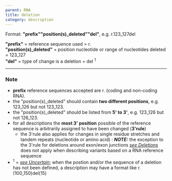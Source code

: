 ```yaml
---
parent: RNA
title: deletion
category: description
---
```


Format:  **"prefix""position(s)_deleted""del"**,  e.g. r.123\_127del

**"prefix"**  =  reference sequence used  =  r.<br>
**"position(s)\_deleted"**  =  position nucleotide or range of nucleotides deleted  =  123\_127<br>
**"del"**  =  type of change is a deletion =  del <sup>1</sup>

---

### Note

*	**prefix** reference sequences accepted are r. (coding and non-coding RNA).
*	the "position(s)\_deleted" should contain **two different positions**, e.g. 123\_126 but not 123\_123.
*	the "position(s)\_deleted" should be listed from **5' to 3'**, e.g. 123\_126 but not 126\_123.
*	for all descriptions the **most 3' position** possible of the reference sequence is arbitrarily assigned to have been changed (**3'rule**)
	*	the 3'rule also applies for changes in single residue stretches and tandem repeats  (nucleotide or amino acid)
	:	_**NOTE:**_ the exception to the 3'rule for deletions around exon/exon junctions  [_see Deletions_](/recommendations/DNA/variant/deletion/) does not apply when describing variants based on a RNA reference sequence
*	<sup>1</sup> = [_see Uncertain_](/recommendations/uncertain/); when the postion and/or the sequence of a deletion has not been defined, a description may have a format like r.(100_150)del(15)

